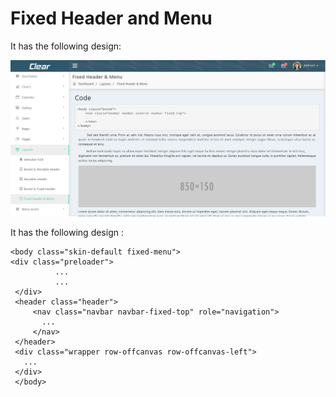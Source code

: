 # Fixed Header and Menu

It has the following design:

![](../.gitbook/assets/clear24.png)

It has the following design :

```text
<body class="skin-default fixed-menu">
<div class="preloader">
          ...
          ...
 </div>
 <header class="header">
     <nav class="navbar navbar-fixed-top" role="navigation">
       ...
     </nav>
 </header>
 <div class="wrapper row-offcanvas row-offcanvas-left">
   ...
 </div>
 </body>
```

